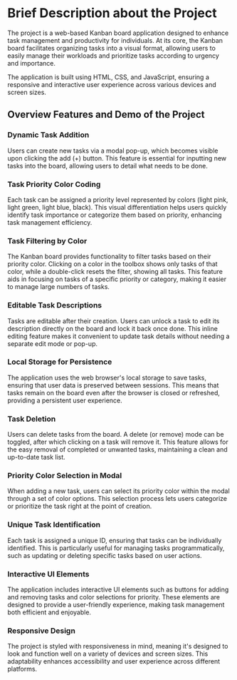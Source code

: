 # Brief Description about the Project

The project is a web-based Kanban board application designed to enhance task management and productivity for individuals. At its core, the Kanban board facilitates organizing tasks into a visual format, allowing users to easily manage their workloads and prioritize tasks according to urgency and importance.

The application is built using HTML, CSS, and JavaScript, ensuring a responsive and interactive user experience across various devices and screen sizes.

## Overview Features and Demo of the Project

### Dynamic Task Addition

Users can create new tasks via a modal pop-up, which becomes visible upon clicking the add (+) button. This feature is essential for inputting new tasks into the board, allowing users to detail what needs to be done.

### Task Priority Color Coding

Each task can be assigned a priority level represented by colors (light pink, light green, light blue, black). This visual differentiation helps users quickly identify task importance or categorize them based on priority, enhancing task management efficiency.

### Task Filtering by Color

The Kanban board provides functionality to filter tasks based on their priority color. Clicking on a color in the toolbox shows only tasks of that color, while a double-click resets the filter, showing all tasks. This feature aids in focusing on tasks of a specific priority or category, making it easier to manage large numbers of tasks.

### Editable Task Descriptions

Tasks are editable after their creation. Users can unlock a task to edit its description directly on the board and lock it back once done. This inline editing feature makes it convenient to update task details without needing a separate edit mode or pop-up.

### Local Storage for Persistence

The application uses the web browser's local storage to save tasks, ensuring that user data is preserved between sessions. This means that tasks remain on the board even after the browser is closed or refreshed, providing a persistent user experience.

### Task Deletion

Users can delete tasks from the board. A delete (or remove) mode can be toggled, after which clicking on a task will remove it. This feature allows for the easy removal of completed or unwanted tasks, maintaining a clean and up-to-date task list.

### Priority Color Selection in Modal

When adding a new task, users can select its priority color within the modal through a set of color options. This selection process lets users categorize or prioritize the task right at the point of creation.

### Unique Task Identification

Each task is assigned a unique ID, ensuring that tasks can be individually identified. This is particularly useful for managing tasks programmatically, such as updating or deleting specific tasks based on user actions.

### Interactive UI Elements

The application includes interactive UI elements such as buttons for adding and removing tasks and color selections for priority. These elements are designed to provide a user-friendly experience, making task management both efficient and enjoyable.

### Responsive Design

The project is styled with responsiveness in mind, meaning it's designed to look and function well on a variety of devices and screen sizes. This adaptability enhances accessibility and user experience across different platforms.